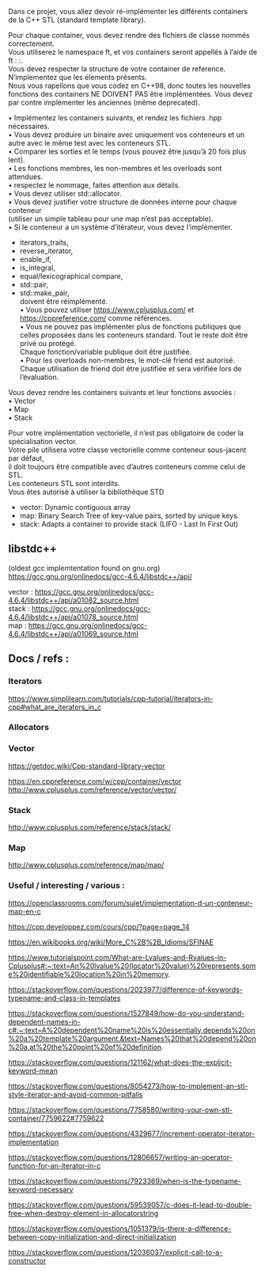 Dans ce projet, vous allez devoir ré-implémenter les différents containers de la C++ STL (standard template library).  

Pour chaque container, vous devez rendre des fichiers de classe nommés correctement.  
Vous utiliserez le namespace ft, et vos containers seront appellés à l’aide de ft : :<container>.  
Vous devez respecter la structure de votre container de reference.   
N’implementez que les élements présents.  
Nous vous rapellons que vous codez en C++98, donc toutes les nouvelles fonctions des containers NE DOIVENT PAS être implémentées. 
Vous devez par contre implémenter les anciennes (même deprecated).  

• Implémentez les containers suivants, et rendez les fichiers <container>.hpp nécessaires.  
• Vous devez produire un binaire avec uniquement vos conteneurs et un autre avec le même test avec les conteneurs STL.  
• Comparer les sorties et le temps (vous pouvez être jusqu’à 20 fois plus lent).  
• Les fonctions membres, les non-membres et les overloads sont attendues.  
• respectez le nommage, faites attention aux détails.  
• Vous devez utiliser std::allocator.  
• Vous devez justifier votre structure de données interne pour chaque conteneur  
(utiliser un simple tableau pour une map n’est pas acceptable).  
• Si le conteneur a un système d’itérateur, vous devez l’implémenter.  
* iterators_traits,   
* reverse_iterator,   
* enable_if,   
* is_integral,  
* equal/lexicographical compare,  
* std::pair,   
* std::make_pair,  
doivent être réimplémenté.  
• Vous pouvez utiliser https://www.cplusplus.com/ et https://cppreference.com/ comme références.  
• Vous ne pouvez pas implémenter plus de fonctions publiques que celles proposées dans les conteneurs standard. 
Tout le reste doit être privé ou protégé.  
Chaque fonction/variable publique doit être justifiée.  
• Pour les overloads non-membres, le mot-clé friend est autorisé. 
Chaque utilisation de friend doit être justifiée et sera vérifiée lors de l’évaluation.   
 
Vous devez rendre les containers suivants et leur fonctions associés :  
• Vector  
• Map  
• Stack  

Pour votre implémentation vectorielle, il n’est pas obligatoire de coder la spécialisation vector<bool>.  
Votre pile utilisera votre classe vectorielle comme conteneur sous-jacent par défaut,  
il doit toujours être compatible avec d’autres conteneurs comme celui de STL.  
Les conteneurs STL sont interdits.  
Vous êtes autorisé à utiliser la bibliothèque STD  
   
    
- vector: Dynamic contiguous array
- map: Binary Search Tree of key-value pairs, sorted by unique keys.
- stack: Adapts a container to provide stack (LIFO - Last In First Out)

## libstdc++ 
(oldest gcc implemtentation found on gnu.org)
https://gcc.gnu.org/onlinedocs/gcc-4.6.4/libstdc++/api/   
  
vector : https://gcc.gnu.org/onlinedocs/gcc-4.6.4/libstdc++/api/a01082_source.html  
stack  : https://gcc.gnu.org/onlinedocs/gcc-4.6.4/libstdc++/api/a01078_source.html  
map    : https://gcc.gnu.org/onlinedocs/gcc-4.6.4/libstdc++/api/a01069_source.html   

## Docs / refs :  

### Iterators 
https://www.simplilearn.com/tutorials/cpp-tutorial/iterators-in-cpp#what_are_iterators_in_c  
 
### Allocators 

### Vector   
https://getdoc.wiki/Cpp-standard-library-vector  

https://en.cppreference.com/w/cpp/container/vector  
http://www.cplusplus.com/reference/vector/vector/  

### Stack    
http://www.cplusplus.com/reference/stack/stack/  

### Map  
http://www.cplusplus.com/reference/map/map/  

### Useful / interesting / various :   
https://openclassrooms.com/forum/sujet/implementation-d-un-conteneur-map-en-c  

https://cpp.developpez.com/cours/cpp/?page=page_14  
 
https://en.wikibooks.org/wiki/More_C%2B%2B_Idioms/SFINAE   
 
https://www.tutorialspoint.com/What-are-Lvalues-and-Rvalues-in-Cplusplus#:~:text=An%20lvalue%20(locator%20value)%20represents,some%20identifiable%20location%20in%20memory.  
 
https://stackoverflow.com/questions/2023977/difference-of-keywords-typename-and-class-in-templates  
 
https://stackoverflow.com/questions/1527849/how-do-you-understand-dependent-names-in-c#:~:text=A%20dependent%20name%20is%20essentially,depends%20on%20a%20template%20argument.&text=Names%20that%20depend%20on%20a,at%20the%20point%20of%20definition. 
 
https://stackoverflow.com/questions/121162/what-does-the-explicit-keyword-mean  
 
https://stackoverflow.com/questions/8054273/how-to-implement-an-stl-style-iterator-and-avoid-common-pitfalls  
 
https://stackoverflow.com/questions/7758580/writing-your-own-stl-container/7759622#7759622  
 
https://stackoverflow.com/questions/4329677/increment-operator-iterator-implementation  
 
https://stackoverflow.com/questions/12806657/writing-an-operator-function-for-an-iterator-in-c  
 
https://stackoverflow.com/questions/7923369/when-is-the-typename-keyword-necessary  
 
https://stackoverflow.com/questions/59539057/c-does-it-lead-to-double-free-when-destroy-element-in-allocatorstring  
 
https://stackoverflow.com/questions/1051379/is-there-a-difference-between-copy-initialization-and-direct-initialization  
 
https://stackoverflow.com/questions/12036037/explicit-call-to-a-constructor  
